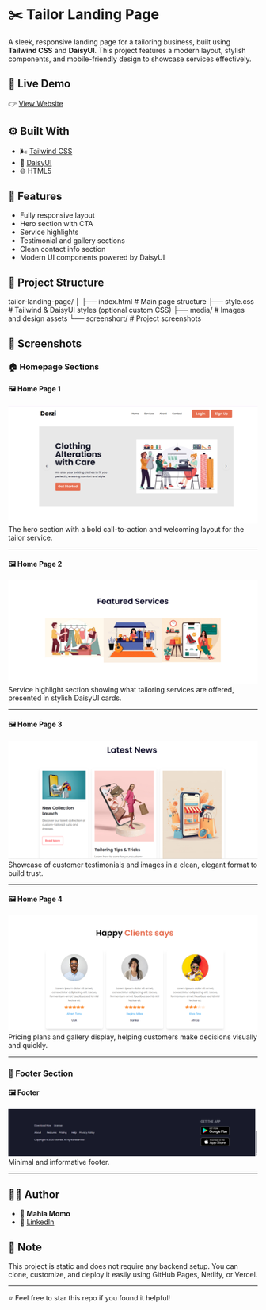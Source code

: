 # ✂️ Tailor Landing Page

A sleek, responsive landing page for a tailoring business, built using **Tailwind CSS** and **DaisyUI**. This project features a modern layout, stylish components, and mobile-friendly design to showcase services effectively.

## 🔗 Live Demo

👉 [View Website](https://mahiamomo.github.io/tailor-landing-page/)

## ⚙️ Built With

- 🌬️ [Tailwind CSS](https://tailwindcss.com/)
- 🌼 [DaisyUI](https://daisyui.com/)
- 🌐 HTML5

## 🚀 Features

- Fully responsive layout
- Hero section with CTA
- Service highlights
- Testimonial and gallery sections
- Clean contact info section
- Modern UI components powered by DaisyUI

## 📁 Project Structure

tailor-landing-page/ │ ├── index.html # Main page structure ├── style.css # Tailwind & DaisyUI styles (optional custom CSS) ├── media/ # Images and design assets └── screenshort/ # Project screenshots

## 📸 Screenshots

### 🏠 Homepage Sections

#### 🖼️ Home Page 1
![Home Page 1](./screenshort/home_page%201.png)  
The hero section with a bold call-to-action and welcoming layout for the tailor service.

---

#### 🖼️ Home Page 2
![Home Page 2](./screenshort/home_page%202.png)  
Service highlight section showing what tailoring services are offered, presented in stylish DaisyUI cards.

---

#### 🖼️ Home Page 3
![Home Page 3](./screenshort/home_page%203.png)  
Showcase of customer testimonials and images in a clean, elegant format to build trust.

---

#### 🖼️ Home Page 4
![Home Page 4](./screenshort/home_page%204.png)  
Pricing plans and gallery display, helping customers make decisions visually and quickly.

---

### 🔻 Footer Section

#### 🖼️ Footer
![Footer](./screenshort/footer.png)  
Minimal and informative footer.

---


## 🧑‍💻 Author

- 👤 **Mahia Momo**
- 🔗 [LinkedIn](https://www.linkedin.com/in/mahiamomo12/)


## 📌 Note

This project is static and does not require any backend setup. You can clone, customize, and deploy it easily using GitHub Pages, Netlify, or Vercel.

---

⭐ Feel free to star this repo if you found it helpful!
